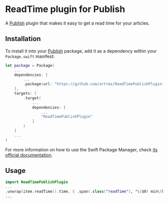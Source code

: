 # ReadTime plugin for Publish

A [Publish](https://github.com/johnsundell/publish) plugin that makes it easy to get a read time for your articles.

## Installation

To install it into your [Publish](https://github.com/johnsundell/publish) package, add it as a dependency within your `Package.swift` manifest:

```swift
let package = Package(
    ...
    dependencies: [
        ...
        .package(url: "https://github.com/artrmz/ReadTimePublishPlugin", from: "0.1.0")
    ],
    targets: [
        .target(
            ...
            dependencies: [
                ...
                "ReadTimePublishPlugin"
            ]
        )
    ]
    ...
)
```

For more information on how to use the Swift Package Manager, check [its official documentation](https://github.com/apple/swift-package-manager/tree/master/Documentation).

## Usage

```swift
import ReadTimePublishPlugin
...
.unwrap(item.readTime().time, { .span(.class("readTime"), "\($0) min\(home ? "" : " read")") })
...
```
